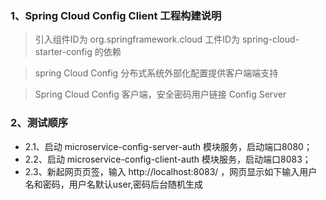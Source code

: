 ### 1、Spring Cloud Config Client 工程构建说明
> 引入组件ID为 org.springframework.cloud 工件ID为 spring-cloud-starter-config 的依赖

> spring Cloud Config 分布式系统外部化配置提供客户端端支持

> Spring Cloud Config 客户端，安全密码用户链接 Config Server
		
### 2、测试顺序
	
* 2.1、启动  microservice-config-server-auth 模块服务，启动端口8080；
* 2.2、启动  microservice-config-client-auth 模块服务，启动端口8083；
* 2.3、新起网页页签，输入 http://localhost:8083/ ，网页显示如下输入用户名和密码，用户名默认user,密码后台随机生成
		